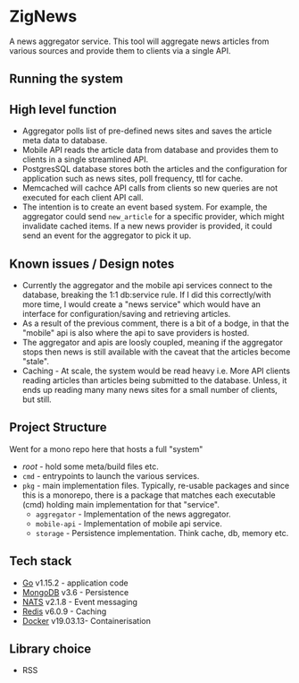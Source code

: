 # ZigNews

A news aggregator service. This tool will aggregate news articles from various sources and provide them to clients via a single API.

## Running the system

## High level function

* Aggregator polls list of pre-defined news sites and saves the article meta data to database.
* Mobile API reads the article data from database and provides them to clients in a single streamlined API.
* PostgresSQL database stores both the articles and the configuration for application such as news sites, poll frequency, ttl for cache.
* Memcached will cachce API calls from clients so new queries are not executed for each client API call.
* The intention is to create an event based system. For example, the aggregator could send `new_article` for a specific provider, which might invalidate cached items. If a new news provider is provided, it could send an event for the aggregator to pick it up.

## Known issues / Design notes

* Currently the aggregator and the mobile api services connect to the database, breaking the 1:1 db:service rule. If I did this correctly/with more time, I would create a "news service" which would have an interface for configuration/saving and retrieving articles.
* As a result of the previous comment, there is a bit of a bodge, in that the "mobile" api is also where the api to save providers is hosted.
* The aggregator and apis are loosly coupled, meaning if the aggregator stops then news is still available with the caveat that the articles become "stale".
* Caching - At scale, the system would be read heavy i.e. More API clients reading articles than articles being submitted to the database. Unless, it ends up reading many many news sites for a small number of clients, but still.

## Project Structure

Went for a mono repo here that hosts a full "system"

* _root_ - hold some meta/build files etc.
* `cmd` - entrypoints to launch the various services.
* `pkg` - main implementation files. Typically, re-usable packages and since this is a monorepo, there is a package that matches each executable (cmd) holding main implementation for that "service".
  * `aggregator` - Implementation of the news aggregator.
  * `mobile-api` - Implementation of mobile api service.
  * `storage` - Persistence implementation. Think cache, db, memory etc.

## Tech stack

* [Go](https://golang.org/) v1.15.2 - application code
* [MongoDB](http://mongodb.com/) v3.6 - Persistence
* [NATS](https://nats.io/) v2.1.8 - Event messaging
* [Redis](https://redis.io) v6.0.9 - Caching
* [Docker](https://docker.com) v19.03.13- Containerisation

## Library choice

* RSS